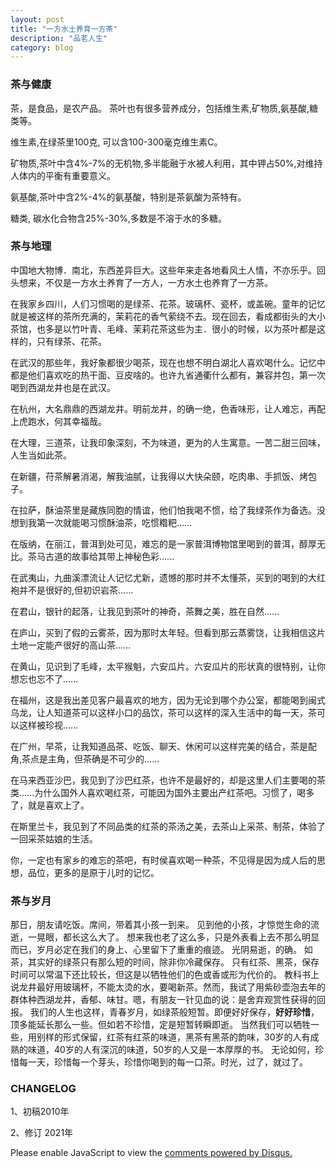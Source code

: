 ```yaml
---
layout: post
title: "一方水土养育一方茶"
description: "品茗人生"
category: blog
---
```


### 茶与健康

茶，是食品，是农产品。
茶叶也有很多营养成分，包括维生素,矿物质,氨基酸,糖类等。

维生素,在绿茶里100克, 可以含100-300毫克维生素C。

矿物质,茶叶中含4%-7%的无机物,多半能融于水被人利用，其中钾占50%,对维持人体内的平衡有重要意义。

氨基酸,茶叶中含2%-4%的氨基酸，特别是茶氨酸为茶特有。

糖类, 碳水化合物含25%-30%,多数是不溶于水的多糖。


### 茶与地理
中国地大物博．南北，东西差异巨大。这些年来走各地看风土人情，不亦乐乎。回头想来，不仅是一方水土养育了一方人，一方水土也养育了一方茶。

 
在我家乡四川，人们习惯喝的是绿茶、花茶。玻璃杯、瓷杯，或盖碗。童年的记忆就是被这样的茶所充满的，茉莉花的香气萦绕不去。现在回去，看成都街头的大小茶馆，也多是以竹叶青、毛峰、茉莉花茶这些为主．很小的时候，以为茶叶都是这样的，只有绿茶、花茶。
 
在武汉的那些年，我好象都很少喝茶，现在也想不明白湖北人喜欢喝什么。记忆中都是他们喜欢吃的热干面、豆皮啥的。也许九省通衢什么都有，兼容并包，第一次喝到西湖龙井也是在武汉。
 
在杭州，大名鼎鼎的西湖龙井。明前龙井，的确一绝，色香味形，让人难忘，再配上虎跑水，何其幸福哉。
 
在大理，三道茶，让我印象深刻，不为味道，更为的人生寓意。一苦二甜三回味，人生当如此茶。
 
在新疆，苻茶解暑消渴，解我油腻，让我得以大快朵颐，吃肉串、手抓饭、烤包子。
 
在拉萨，酥油茶里是藏族同胞的情谊，他们怕我喝不惯，给了我绿茶作为备选。没想到我第一次就能喝习惯酥油茶，吃惯糌粑......
 
在版纳，在丽江，普洱到处可见，难忘的是一家普洱博物馆里喝到的普洱，醇厚无比。茶马古道的故事给其带上神秘色彩......
 
在武夷山，九曲溪漂流让人记忆尤新，遗憾的那时并不太懂茶，买到的喝到的大红袍并不是很好的,但初识岩茶......
 
在君山，银针的起落，让我见到茶叶的神奇，茶舞之美，胜在自然......
 
在庐山，买到了假的云雾茶，因为那时太年轻。但看到那云蒸雾饶，让我相信这片土地一定能产很好的高山茶......
 
在黄山，见识到了毛峰，太平猴魁，六安瓜片。六安瓜片的形状真的很特别，让你想忘也忘不了......
 
在福州，这是我出差见客户最喜欢的地方，因为无论到哪个办公室，都能喝到闽式乌龙，让人知道茶可以这样小口的品饮，茶可以这样的深入生活中的每一天，茶可以这样被珍视......
 
在广州，早茶，让我知道品茶、吃饭、聊天、休闲可以这样完美的结合，茶是配角,茶点是主角，但茶确是不可少的......
 
在马来西亚沙巴，我见到了沙巴红茶，也许不是最好的，却是这里人们主要喝的茶类......为什么国外人喜欢喝红茶，可能因为国外主要出产红茶吧。习惯了，喝多了，就是喜欢上了。


在斯里兰卡，我见到了不同品类的红茶的茶汤之美，去茶山上采茶、制茶，体验了一回采茶姑娘的生活。
 
你，一定也有家乡的难忘的茶吧，有时侯喜欢喝一种茶，不见得是因为成人后的思想，品位，更多的是原于儿时的记忆。


### 茶与岁月



那日，朋友请吃饭。席间，带着其小孩一到来。
见到他的小孩，才惊觉生命的流逝，一晃眼，都长这么大了。
想来我也老了这么多，只是外表看上去不那么明显而已，岁月必定在我们的身上、心里留下了重重的痕迹。
光阴易逝，的确。
如茶，其实好的绿茶只有那么短的时间，除非你冷藏保存。
只有红茶、黑茶，保存时间可以常温下还比较长，但这是以牺牲他们的色或香或形为代价的。
教科书上说龙井最好用玻璃杯，不能太烫的水，要喝新茶。然而，我试了用紫砂壶泡去年的群体种西湖龙井，香郁、味甘。嗯，有朋友一针见血的说：是舍弃观赏性获得的回报。
我们的人生也这样，青春岁月，如绿茶般短暂。即便好好保存，**好好珍惜**，顶多能延长那么一些。但如若不珍惜，定是短暂转瞬即逝。
当然我们可以牺牲一些，用别样的形式保留，红茶有红茶的味道，黑茶有黑茶的韵味，30岁的人有成熟的味道，40岁的人有深沉的味道，50岁的人又是一本厚厚的书。
无论如何，珍惜每一天，珍惜每一个芽头，珍惜你喝到的每一口茶。时光，过了，就过了。

### CHANGELOG

1、初稿2010年

2、修订 2021年

<div id="disqus_thread"></div>
<script>

/**
*  RECOMMENDED CONFIGURATION VARIABLES: EDIT AND UNCOMMENT THE SECTION BELOW TO INSERT DYNAMIC VALUES FROM YOUR PLATFORM OR CMS.
*  LEARN WHY DEFINING THESE VARIABLES IS IMPORTANT: https://disqus.com/admin/universalcode/#configuration-variables*/
/*
var disqus_config = function () {
this.page.url = https://violettianjie.github.io;  // Replace PAGE_URL with your page's canonical URL variable
this.page.identifier = https://violettianjie.github.io; // Replace PAGE_IDENTIFIER with your page's unique identifier variable
};
*/
(function() { // DON'T EDIT BELOW THIS LINE
var d = document, s = d.createElement('script');
s.src = 'https://https-violettianjie-github-io-1.disqus.com/embed.js';
s.setAttribute('data-timestamp', +new Date());
(d.head || d.body).appendChild(s);
})();
</script>
<noscript>Please enable JavaScript to view the <a href="https://disqus.com/?ref_noscript">comments powered by Disqus.</a></noscript>

